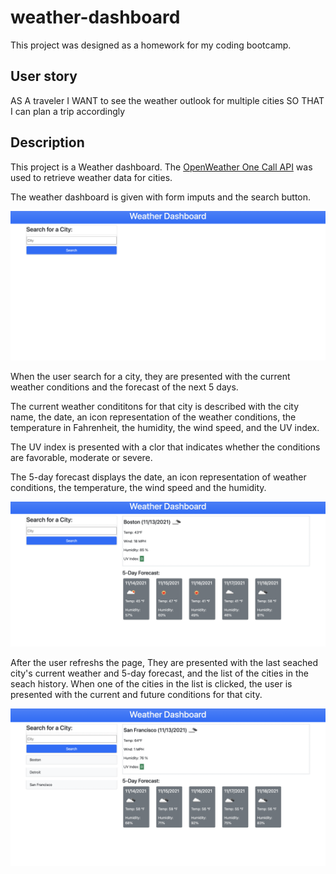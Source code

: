 # weather-dashboard
This project was designed as a homework for my coding bootcamp.

## User story
AS A traveler
I WANT to see the weather outlook for multiple cities
SO THAT I can plan a trip accordingly

## Description
This project is a Weather dashboard. The <a href="https://openweathermap.org/api/one-call-api" target="blank">OpenWeather One Call API</a> was used to retrieve weather data for cities.

The  weather dashboard is given with form imputs and the search button.

<img src="./assets/images/weather-dashboard01.png" alt = "the user interface of the weather dashboard">

When the user search for a city, they are presented with the current weather conditions and the forecast of the next 5 days.

The current weather condititons for that city is described with the city name, the date, an icon representation of the weather conditions, the temperature in Fahrenheit, the humidity, the wind speed, and the UV index.

The UV index is presented with a clor that indicates whether the conditions are favorable, moderate or severe.

The 5-day forecast displays the date, an icon representation of weather conditions, the temperature, the wind speed and the humidity.

<img src="./assets/images/weather-dashboard02.png" alt = "the user interface of the weather dashboard">

After the user refreshs the page, They are presented with the last seached city's current weather and 5-day forecast, and the list of the cities in the seach history. When one of the cities in the list is clicked, the user is presented with the current and future conditions for that city.

<img src="./assets/images/weather-dashboard03.png" alt = "the user interface of the weather dashboard">




